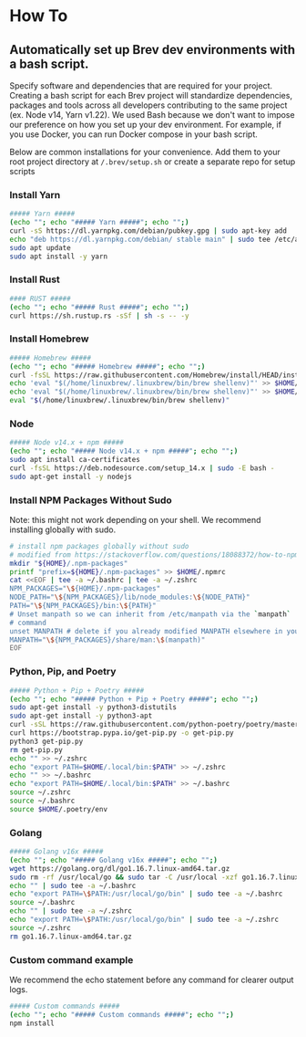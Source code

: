 # How To
## Automatically set up Brev dev environments with a bash script.
Specify software and dependencies that are required for your project. Creating a bash script for each Brev project will standardize dependencies, packages and tools across all developers contributing to the same project (ex. Node v14, Yarn v1.22). We used Bash because we don't want to impose our preference on how you set up your dev environment. For example, if you use Docker, you can run Docker compose in your bash script.


Below are common installations for your convenience. Add them to your root project directory at `/.brev/setup.sh` or create a separate repo for setup scripts

### Install Yarn
```zsh
##### Yarn #####
(echo ""; echo "##### Yarn #####"; echo "";)
curl -sS https://dl.yarnpkg.com/debian/pubkey.gpg | sudo apt-key add
echo "deb https://dl.yarnpkg.com/debian/ stable main" | sudo tee /etc/apt/sources.list.d/yarn.list
sudo apt update
sudo apt install -y yarn
```

### Install Rust
```zsh
#### RUST #####
(echo ""; echo "##### Rust #####"; echo "";)
curl https://sh.rustup.rs -sSf | sh -s -- -y
```

### Install Homebrew
```zsh
##### Homebrew #####
(echo ""; echo "##### Homebrew #####"; echo "";)
curl -fsSL https://raw.githubusercontent.com/Homebrew/install/HEAD/install.sh | bash -
echo 'eval "$(/home/linuxbrew/.linuxbrew/bin/brew shellenv)"' >> $HOME/.bash_profile
echo 'eval "$(/home/linuxbrew/.linuxbrew/bin/brew shellenv)"' >> $HOME/.zshrc
eval "$(/home/linuxbrew/.linuxbrew/bin/brew shellenv)"
```

### Node
```zsh
##### Node v14.x + npm #####
(echo ""; echo "##### Node v14.x + npm #####"; echo "";)
sudo apt install ca-certificates
curl -fsSL https://deb.nodesource.com/setup_14.x | sudo -E bash -
sudo apt-get install -y nodejs
```

### Install NPM Packages Without Sudo
Note: this might not work depending on your shell. We recommend installing globally with sudo. 
```zsh
# install npm packages globally without sudo
# modified from https://stackoverflow.com/questions/18088372/how-to-npm-install-global-not-as-root
mkdir "${HOME}/.npm-packages"
printf "prefix=${HOME}/.npm-packages" >> $HOME/.npmrc
cat <<EOF | tee -a ~/.bashrc | tee -a ~/.zshrc
NPM_PACKAGES="\${HOME}/.npm-packages"
NODE_PATH="\${NPM_PACKAGES}/lib/node_modules:\${NODE_PATH}"
PATH="\${NPM_PACKAGES}/bin:\${PATH}"
# Unset manpath so we can inherit from /etc/manpath via the `manpath`
# command
unset MANPATH # delete if you already modified MANPATH elsewhere in your config
MANPATH="\${NPM_PACKAGES}/share/man:\$(manpath)"
EOF
```

### Python, Pip, and Poetry
```zsh
##### Python + Pip + Poetry #####
(echo ""; echo "##### Python + Pip + Poetry #####"; echo "";)
sudo apt-get install -y python3-distutils
sudo apt-get install -y python3-apt
curl -sSL https://raw.githubusercontent.com/python-poetry/poetry/master/get-poetry.py | python3 -
curl https://bootstrap.pypa.io/get-pip.py -o get-pip.py
python3 get-pip.py
rm get-pip.py
echo "" >> ~/.zshrc
echo "export PATH=$HOME/.local/bin:$PATH" >> ~/.zshrc
echo "" >> ~/.bashrc
echo "export PATH=$HOME/.local/bin:$PATH" >> ~/.bashrc
source ~/.zshrc
source ~/.bashrc
source $HOME/.poetry/env
```

### Golang
```zsh
##### Golang v16x #####
(echo ""; echo "##### Golang v16x #####"; echo "";)
wget https://golang.org/dl/go1.16.7.linux-amd64.tar.gz
sudo rm -rf /usr/local/go && sudo tar -C /usr/local -xzf go1.16.7.linux-amd64.tar.gz
echo "" | sudo tee -a ~/.bashrc
echo "export PATH=\$PATH:/usr/local/go/bin" | sudo tee -a ~/.bashrc
source ~/.bashrc
echo "" | sudo tee -a ~/.zshrc
echo "export PATH=\$PATH:/usr/local/go/bin" | sudo tee -a ~/.zshrc
source ~/.zshrc
rm go1.16.7.linux-amd64.tar.gz
```

### Custom command example
We recommend the echo statement before any command for clearer output logs.
```zsh
##### Custom commands #####
(echo ""; echo "##### Custom commands #####"; echo "";)
npm install
```
